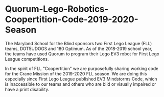 # Quorum-Lego-Robotics-Coopertition-Code-2019-2020-Season

The Maryland School for the Blind sponsors two First Lego League (FLL) teams, DOT5UDOGS and 180 Optimum.  As of the 2018-2019 school year, the teams have used Quorum to program their Lego EV3 robot for First Lego League competitions.  

In the spirit of FLL "Coopertition" we are purposefully sharing working code for the Crane Mission of the 2019-2020 FLL season. We are doing this especially since First Lego League published EV3 Mindstorms Code, which is inaccessible to our teams and others who are blid or visually impaired or have a print disability.
